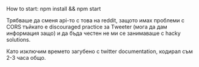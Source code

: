 How to start:
npm install && npm start

Трябваше да сменя api-то с това на reddit, защото имах проблеми с CORS тъйкато е discouraged practice за Тweeter (мога да дам информация защо) и да бъда честен не ми се занимаваше с hacky solutions.

Като изключим времето загубено с twitter documentation, кодирал съм 2-3 часа общо.